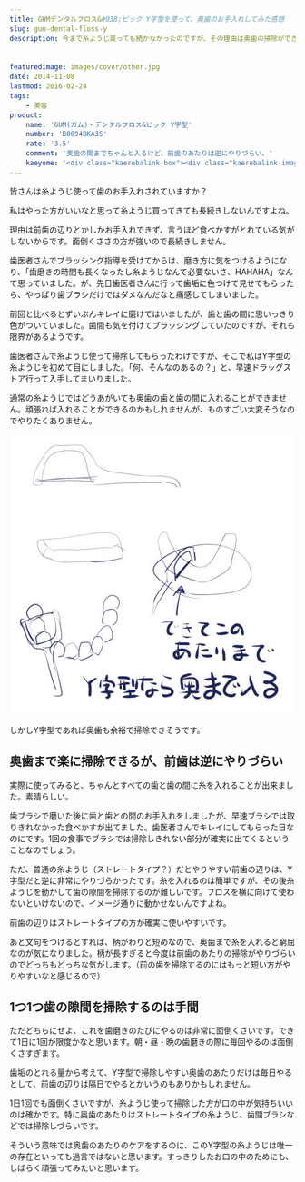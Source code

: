 ```yaml
---
title: GUMデンタルフロス&#038;ピック Y字型を使って、奥歯のお手入れしてみた感想
slug: gum-dental-floss-y
description: 今まで糸ようじ買っても続かなかったのですが、その理由は奥歯の掃除ができないからでした。その点Y字型なら奥歯までしっかり掃除ができます。特に奥歯のあたりではブラシだけでは取れない食べかすが出てくるので、掃除してて気持ちいいです。


featuredimage: images/cover/other.jpg
date: 2014-11-08
lastmod: 2016-02-24
tags: 
    - 美容
product:
    name: 'GUM(ガム)・デンタルフロス&ピック Y字型'
    number: 'B0094BKA3S'
    rate: '3.5'
    comment: '奥歯の間までちゃんと入るけど、前歯のあたりは逆にやりづらい。'
    kaeyome: '<div class="kaerebalink-box"><div class="kaerebalink-image"><a href="http://www.amazon.co.jp/exec/obidos/ASIN/B0094BKA3S/illusionspace-22/ref=nosim/" rel="nofollow" target="_blank"><img src="https://ecx.images-amazon.com/images/I/41N%2BWiBWDRL._SL160_.jpg" style="border: none;" /></a></div><div class="kaerebalink-info"><div class="kaerebalink-name"><a href="http://www.amazon.co.jp/exec/obidos/ASIN/B0094BKA3S/illusionspace-22/ref=nosim/" rel="nofollow" target="_blank">GUM(ガム)・デンタルフロス&ピック Y字型 30P</a><div class="kaerebalink-powered-date">posted with <a href="http://kaereba.com" rel="nofollow" target="_blank">カエレバ</a></div></div><div class="kaerebalink-detail"> サンスター     </div><div class="kaerebalink-link1"><div class="shoplinkamazon"><a href="http://www.amazon.co.jp/gp/search?keywords=GUM%28%83K%83%80%29%81%40%83f%83%93%83%5E%83%8B%83t%83%8D%83X%81%40Y%8E%9A%8C%5E&__mk_ja_JP=%83J%83%5E%83J%83i&tag=illusionspace-22" rel="nofollow" target="_blank" title="アマゾン" >Amazon</a></div><div class="shoplinkrakuten"><a href="http://hb.afl.rakuten.co.jp/hgc/0e95387f.f2aef20d.0e953880.25e412bd/?pc=http%3A%2F%2Fsearch.rakuten.co.jp%2Fsearch%2Fmall%2FGUM%2528%25E3%2582%25AC%25E3%2583%25A0%2529%25E3%2580%2580%25E3%2583%2587%25E3%2583%25B3%25E3%2582%25BF%25E3%2583%25AB%25E3%2583%2595%25E3%2583%25AD%25E3%2582%25B9%25E3%2580%2580Y%25E5%25AD%2597%25E5%259E%258B%2F-%2Ff.1-p.1-s.1-sf.0-st.A-v.2%3Fx%3D0%26scid%3Daf_ich_link_urltxt%26m%3Dhttp%3A%2F%2Fm.rakuten.co.jp%2F" rel="nofollow" target="_blank" title="楽天市場" >楽天市場</a></div></div></div><div class="booklink-footer" style="clear: left"></div></div>'
---
```


皆さんは糸ようじ使って歯のお手入れされていますか？

私はやった方がいいなと思って糸ようじ買ってきても長続きしないんですよね。

理由は前歯の辺りとかしかお手入れできず、言うほど食べかすがとれている気がしないからです。面倒くささの方が強いので長続きしません。

歯医者さんでブラッシング指導を受けてからは、磨き方に気をつけるようになり、「歯磨きの時間も長くなったし糸ようじなんて必要ないさ、HAHAHA」なんて思っていました。が、先日歯医者さんに行って歯垢に色つけて見せてもらったら、やっぱり歯ブラシだけではダメなんだなと痛感してしまいました。

前回と比べるとずいぶんキレイに磨けてはいましたが、歯と歯の間に思いっきり色がついていました。歯間も気を付けてブラッシングしていたのですが、それも限界があるようです。

歯医者さんで糸ようじ使って掃除してもらったわけですが、そこで私はY字型の糸ようじを初めて目にしました。「何、そんなのあるの？」と、早速ドラッグストア行って入手してまいりました。

通常の糸ようじではどうあがいても奥歯の歯と歯の間に入れることができません。頑張れば入れることができるのかもしれませんが、ものすごい大変そうなのでやりたくありません。

![普通の糸ようじとY字型の違い図示](31767e87ea37b5e3c0a0459aaf9c0d95.jpg)

しかしY字型であれば奥歯も余裕で掃除できそうです。


## 奥歯まで楽に掃除できるが、前歯は逆にやりづらい


実際に使ってみると、ちゃんとすべての歯と歯の間に糸を入れることが出来ました。素晴らしい。

歯ブラシで磨いた後に歯と歯との間のお手入れをしましたが、早速ブラシでは取りきれなかった食べかすが出てました。歯医者さんでキレイにしてもらった日なのにです。1回の食事でブラシでは掃除しきれない部分が確実に出てくるということなのでしょう。

ただ、普通の糸ようじ（ストレートタイプ？）だとやりやすい前歯の辺りは、Y字型だと逆に非常にやりづらかったです。糸を入れるのは簡単ですが、その後糸ようじを動かして歯の隙間を掃除するのが難しいです。フロスを横に向けて使わないといけないので、イメージ通りに動かせないんですよね。

前歯の辺りはストレートタイプの方が確実に使いやすいです。

あと文句をつけるとすれば、柄がわりと短めなので、奥歯まで糸を入れると窮屈なのが気になりました。柄が長すぎると今度は前歯のあたりの掃除がやりづらいのでどっちもどっちな気がします。（前の歯を掃除するのにはもっと短い方がやりやすいなと感じるので）


## 1つ1つ歯の隙間を掃除するのは手間


ただどちらにせよ、これを歯磨きのたびにやるのは非常に面倒くさいです。できて1日に1回が限度かなと思います。朝・昼・晩の歯磨きの際に毎回やるのは面倒くさすぎます。

歯垢のとれる量から考えて、Y字型で掃除しやすい奥歯のあたりだけは毎日やるとして、前歯の辺りは隔日でやるとかいうのもありかもしれません。

1日1回でも面倒くさいですが、糸ようじ使って掃除した方が口の中が気持ちいいのは確かです。特に奥歯のあたりはストレートタイプの糸ようじ、歯間ブラシなどでは掃除しづらいです。

そういう意味では奥歯のあたりのケアをするのに、このY字型の糸ようじは唯一の存在といっても過言ではないと思います。すっきりしたお口の中のためにも、しばらく頑張ってみたいと思います。


  